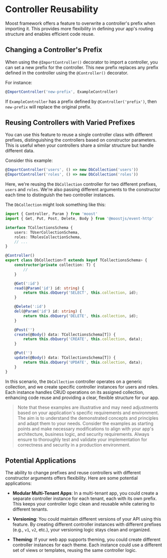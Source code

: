 # Controller Reusability

Moost framework offers a feature to overwrite a controller's prefix when importing it. This provides more flexibility in defining your app's routing structure and enables efficient code reuse.

## Changing a Controller's Prefix

When using the `@ImportController()` decorator to import a controller, you can set a new prefix for the controller. This new prefix replaces any prefix defined in the controller using the `@Controller()` decorator.

For instance:

```ts
@ImportController('new-prefix', ExampleController)
```

If `ExampleController` has a prefix defined by `@Controller('prefix')`, then `new-prefix` will replace the original prefix.

## Reusing Controllers with Varied Prefixes

You can use this feature to reuse a single controller class with different prefixes, distinguishing the controllers based on constructor parameters. This is useful when your controllers share a similar structure but handle different data.

Consider this example:

```ts
@ImportController('users', () => new DbCollection('users'))
@ImportController('roles', () => new DbCollection('roles'))
```

Here, we're reusing the `DbCollection` controller for two different prefixes, `users` and `roles`. We're also passing different arguments to the constructor each time to distinguish the two controller instances.

The `DbCollection` might look something like this:

```ts
import { Controller, Param } from 'moost'
import { Get, Put, Post, Delete, Body } from '@moostjs/event-http'

interface TCollectionsSchema {
    users: TUserCollectionSchema,
    roles: TRolesCollectionSchema,
    // ...
}

@Controller()
export class DbCollection<T extends keyof TCollectionsSchema> {
    constructor(private collection: T) {
        // 
    }

    @Get(':id')
    read(@Param('id') id: string) {
        return this.dbQuery('SELECT', this.collection, id);
    }

    @Delete(':id')
    del(@Param('id') id: string) {
        return this.dbQuery('DELETE', this.collection, id);
    }

    @Post('')
    create(@Body() data: TCollectionsSchema[T]) {
        return this.dbQuery('CREATE', this.collection, data);
    }

    @Put('')
    update(@Body() data: TCollectionsSchema[T]) {
        return this.dbQuery('UPDATE', this.collection, data);
    }
}
```

In this scenario, the `DbCollection` controller operates on a generic collection, and we create specific controller instances for users and roles. Each instance handles CRUD operations on its assigned collection, enhancing code reuse and providing a clear, flexible structure for our app.

> Note that these examples are illustrative and may need adjustments based on your application's specific requirements and environment. The aim is to understand the demonstrated concepts and principles and adapt them to your needs. Consider the examples as starting points and make necessary modifications to align with your app's architecture, business logic, and security requirements. Always ensure to thoroughly test and validate your implementation for correctness and security in a production environment.

## Potential Applications

The ability to change prefixes and reuse controllers with different constructor arguments offers flexibility. Here are some potential applications:

- **Modular Multi-Tenant Apps**: In a multi-tenant app, you could create a separate controller instance for each tenant, each with its own prefix. This keeps your controller logic clean and reusable while catering to different tenants.

- **Versioning**: You could maintain different versions of your API using this feature. By creating different controller instances with different prefixes (e.g., `v1`, `v2`, etc.), your versioning logic stays clean and organized.

- **Theming**: If your web app supports theming, you could create different controller instances for each theme. Each instance could use a different set of views or templates, reusing the same controller logic.
